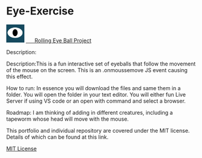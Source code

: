 # Eye-Exercise
<div style = "display:inline-block;">
  <img src="oneEyeBall.jpg" height = "48" width="48"/>
  <a href="https://github.com/LarissaCoop/Eye-Exercise ">&nbsp;&nbsp;&nbsp;&nbsp;&nbsp; Rolling Eye Ball Project</a>
</div>
<p>Description:<p>Description:This is a fun interactive set of eyeballs that follow the movement of the mouse on the screen.  This is an .onmoussemove JS event 
causing this effect.</p>
<p> How to run:  In essence you will download the files and same them in a folder.  You will open the folder in your text editor.  You will either fun 
  Live Server if using VS code or an open with command and select a browser.</p>
<p>Roadmap: I am thinking of adding in different creatures, including a tapeworm whose head will move with the mouse.</P>
<p>This portfolio and individual repository are covered under the MIT license.  Details of which 
can be found at this link.</p>
<a href="https://choosealicense.com/licenses/mit/">MIT License</a>
